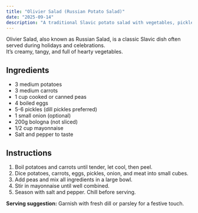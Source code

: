 ```yaml
---
title: "Olivier Salad (Russian Potato Salad)"
date: "2025-09-14"
description: "A traditional Slavic potato salad with vegetables, pickles, and mayo dressing."
---
```


Olivier Salad, also known as Russian Salad, is a classic Slavic dish often served during holidays and celebrations.  
It’s creamy, tangy, and full of hearty vegetables.

## Ingredients
- 3 medium potatoes  
- 3 medium carrots  
- 1 cup cooked or canned peas  
- 4 boiled eggs  
- 5-6 pickles (dill pickles preferred)  
- 1 small onion (optional)  
- 200g bologna (not sliced)   
- 1/2 cup mayonnaise  
- Salt and pepper to taste  

## Instructions
1. Boil potatoes and carrots until tender, let cool, then peel.  
2. Dice potatoes, carrots, eggs, pickles, onion, and meat into small cubes.  
3. Add peas and mix all ingredients in a large bowl.  
4. Stir in mayonnaise until well combined.  
5. Season with salt and pepper. Chill before serving.  

**Serving suggestion:** Garnish with fresh dill or parsley for a festive touch.